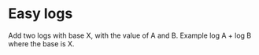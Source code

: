 # Easy logs

Add two logs with base X, with the value of A and B.
Example log A + log B where the base is X.

